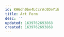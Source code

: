 ```yaml
---
id: KH6dh0be4LCcrAc0DeYiE
title: Art Form
desc: ''
updated: 1639762693868
created: 1639762693868
---
```


